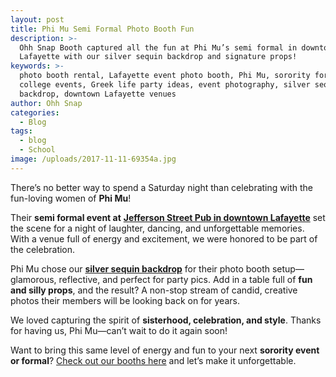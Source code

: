 ```yaml
---
layout: post
title: Phi Mu Semi Formal Photo Booth Fun
description: >-
  Ohh Snap Booth captured all the fun at Phi Mu’s semi formal in downtown
  Lafayette with our silver sequin backdrop and signature props!
keywords: >-
  photo booth rental, Lafayette event photo booth, Phi Mu, sorority formal,
  college events, Greek life party ideas, event photography, silver sequin
  backdrop, downtown Lafayette venues
author: Ohh Snap
categories:
  - Blog
tags:
  - blog
  - School
image: /uploads/2017-11-11-69354a.jpg
---
```

There’s no better way to spend a Saturday night than celebrating with the fun-loving women of **Phi Mu**!

Their **semi formal event at** <a href="https://thejeffersonlafayette.com/" target="_blank" rel="noopener"><strong>Jefferson Street Pub in downtown Lafayette</strong></a> set the scene for a night of laughter, dancing, and unforgettable memories. With a venue full of energy and excitement, we were honored to be part of the celebration.

Phi Mu chose our [**silver sequin backdrop**](/lafayette-backdrop-rentals) for their photo booth setup—glamorous, reflective, and perfect for party pics. Add in a table full of **fun and silly props**, and the result? A non-stop stream of candid, creative photos their members will be looking back on for years.

We loved capturing the spirit of **sisterhood, celebration, and style**. Thanks for having us, Phi Mu—can’t wait to do it again soon!

Want to bring this same level of energy and fun to your next **sorority event or formal**? [Check out our booths here](/booths) and let’s make it unforgettable.